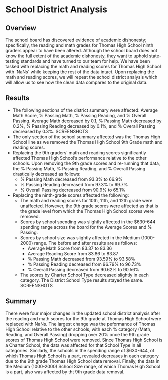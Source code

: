 # School District Analysis

## Overview
The school board has discovered evidence of academic dishonesty; specifically, the reading and math grades for Thomas High School ninth graders appear to have been altered. Although the school board does not know the full extent of the academic dishonesty, they want to uphold state-testing standards and have turned to our team for help. We have been tasked with replacing the math and reading scores for Thomas High School with 'NaNs' while keeping the rest of the data intact. Upon replacing the math and reading scores, we will repeat the school district analysis which will allow us to see how the clean data compares to the original data.

## Results
 - The following sections of the district summary were affected: Average Math Score, % Passing Math, % Passing Reading, and % Overall Passing.  Average Math decreased by 0.1, % Passing Math decreased by 0.2%, % Passing Reading decreased by 0.1%, and % Overall Passing decreased by 0.3%. SCREENSHOTS
 - The only section of the school summary affected was the Thomas High School line as we removed the Thomas High School 9th Grade math and reading scores.
 - Replacing the 9th graders’ math and reading scores significantly affected Thomas High School’s performance relative to the other schools. Upon removing the 9th grade scores and re-running that data, the % Passing Math, % Passing Reading, and % Overall Passing drastically decreased as follows:
   - % Passing Math decreased from 93.3% to 66.9%
   - % Passing Reading decreased from 97.3% to 69.7%
   - % Overall Passing decreased from 90.9% to 65.1%
 - Replacing the ninth-grade scores affected the following:
   - The math and reading scores for 10th, 11th, and 12th grade were unaffected.  However, the 9th grade scores were affected as that is the grade level from which the Thomas High School scores were removed.
   - Scores by school spending was slightly affected in the $630-644 spending range across the board for the Average Scores and % Passing.
   - Scores by school size was slightly affected in the Medium (1000-2000) range.  The before and after results are as follows:
     - Average Math Score from 83.37 to 83.36
     - Average Reading Score from 83.86 to 83.87
     - % Passing Math decreased from 93.59% to 93.58%
     - % Passing Reading decreased from 96.79% to 96.73%
     - % Overall Passing decreased from 90.62% to 90.56%
    - The scores by Charter School Type decreased slightly in each category. The District School Type results stayed the same.  SCREENSHOTS
## Summary
There were four major changes in the updated school district analysis after the reading and math scores for the 9th grade at Thomas High School were replaced with NaNs.
The largest change was the peformance of Thomas High School relative to the other schools, with each % category (Math, Reading, and Overall Passing) dropping over 20% once the 9th grade scores of Thomas High School were removed. Since Thomas High School is a Charter School, the data was affected for that School Type in all categories.  Similarly, the schools in the spending range of $630-644, of which Thomas High School is a part, revealed decreases in each category due to the 9th grade Thomas High School data removal.  Finally, the data in the Medium (1000-2000) School Size range, of which Thomas High School is a part, also was affected by tht 9th grade data removal.
